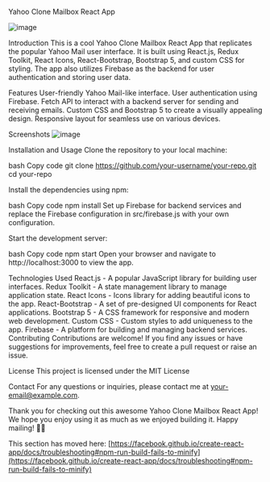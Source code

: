Yahoo Clone Mailbox React App


![image](https://github.com/NishantMsingh/mailclientbox/assets/93445529/5226f14d-e17d-4885-af99-d7cde0d9c870)

Introduction
This is a cool Yahoo Clone Mailbox React App that replicates the popular Yahoo Mail user interface. It is built using React.js, Redux Toolkit, React Icons, React-Bootstrap, Bootstrap 5, and custom CSS for styling. The app also utilizes Firebase as the backend for user authentication and storing user data.

Features
User-friendly Yahoo Mail-like interface.
User authentication using Firebase.
Fetch API to interact with a backend server for sending and receiving emails.
Custom CSS and Bootstrap 5 to create a visually appealing design.
Responsive layout for seamless use on various devices.


Screenshots
![image](https://github.com/NishantMsingh/mailclientbox/assets/93445529/3d291eb0-a82c-479a-9d04-00759d71bee6)


Installation and Usage
Clone the repository to your local machine:

bash
Copy code
git clone https://github.com/your-username/your-repo.git
cd your-repo

Install the dependencies using npm:

bash
Copy code
npm install
Set up Firebase for backend services and replace the Firebase configuration in src/firebase.js with your own configuration.

Start the development server:

bash
Copy code
npm start
Open your browser and navigate to http://localhost:3000 to view the app.

Technologies Used
React.js - A popular JavaScript library for building user interfaces.
Redux Toolkit - A state management library to manage application state.
React Icons - Icons library for adding beautiful icons to the app.
React-Bootstrap - A set of pre-designed UI components for React applications.
Bootstrap 5 - A CSS framework for responsive and modern web development.
Custom CSS - Custom styles to add uniqueness to the app.
Firebase - A platform for building and managing backend services.
Contributing
Contributions are welcome! If you find any issues or have suggestions for improvements, feel free to create a pull request or raise an issue.

License
This project is licensed under the MIT License <!-- Replace "url-to-your-license-file" with the URL of your license file, if applicable. If you don't have a separate license file, you can include the license text directly here. -->

Contact
For any questions or inquiries, please contact me at your-email@example.com.

Thank you for checking out this awesome Yahoo Clone Mailbox React App! We hope you enjoy using it as much as we enjoyed building it. Happy mailing! 📧🚀








This section has moved here: [https://facebook.github.io/create-react-app/docs/troubleshooting#npm-run-build-fails-to-minify](https://facebook.github.io/create-react-app/docs/troubleshooting#npm-run-build-fails-to-minify)
